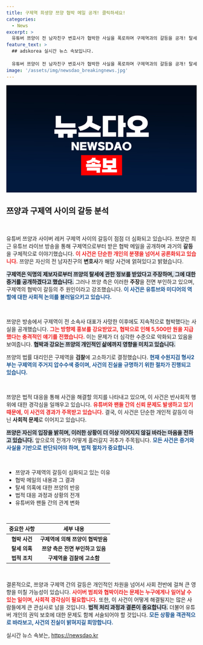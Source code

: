 ```yaml
---
title: 구제역 희생양 쯔양 협박 메일 공개! 클릭하세요!
categories:
  - News
excerpt: >
  유튜버 쯔양이 전 남자친구 변호사가 협박한 사실을 폭로하며 구제역과의 갈등을 공개! 탈세 의혹과 5,500만 원 강요 사건, 법적 대응까지… 진실은 무엇일까? 클릭해서 알아보세요!
feature_text: >
  ## adskorea 실시간 뉴스 속보입니다.

  유튜버 쯔양이 전 남자친구 변호사가 협박한 사실을 폭로하며 구제역과의 갈등을 공개! 탈세 의혹과 5,500만 원 강요 사건, 법적 대응까지… 진실은 무엇일까? 클릭해서 알아보세요!
image: '/assets/img/newsdao_breakingnews.jpg'
---
```


<p><img src="/assets/img/newsdao_breakingnews.jpg" alt="adskorea 속보" /></p>

<h2 data-ke-size="size26">쯔양과 구제역 사이의 갈등 분석</h2>

<p data-ke-size="size16">&nbsp;</p>

<p>유튜버 쯔양과 사이버 레커 구제역 사이의 갈등이 점점 더 심화되고 있습니다. 쯔양은 최근 유튜브 라이브 방송을 통해 구제역으로부터 받은 협박 메일을 공개하며 과거의 <strong>갈등</strong>을 구체적으로 이야기했습니다. <b><span style="color: #ee2323;">이 사건은 단순한 개인의 분쟁을 넘어서 공론화되고 있습니다.</span></b> 쯔양은 자신의 전 남자친구의 <strong>변호사</strong>가 해당 사건에 얽혀있다고 밝혔습니다.</p>

<p><b><span style="background-color: #21538527;">구제역은 익명의 제보자로부터 쯔양의 탈세에 관한 정보를 받았다고 주장하며, 그에 대한 <strong>증거</strong>를 공개하겠다고 했습니다.</span></b> 그러나 쯔양 측은 이러한 <strong>주장</strong>을 전면 부인하고 있으며, 구제역의 협박이 갈등의 주 원인이라고 강조했습니다. <b><span style="color: #1a5490;">이 사건은 유튜브와 미디어의 역할에 대한 사회적 논의를 불러일으키고 있습니다.</span></b></p>

<p data-ke-size="size16">&nbsp;</p>

<p>쯔양은 방송에서 구제역이 전 소속사 대표가 사망한 이후에도 지속적으로 협박했다는 사실을 공개했습니다. <b><span style="color: #ee2323;">그는 방향제 홍보를 강요받았고, 협박으로 인해 5,500만 원을 지급했다는 충격적인 얘기를 전했습니다.</span></b> 이는 문제가 더 심각한 수준으로 악화되고 있음을 보여줍니다. <b><span style="background-color: #21538527;">협박과 강요는 쯔양의 개인적인 삶에까지 영향을 미치고 있습니다.</span></b></p>

<p>쯔양의 법률 대리인은 구제역을 <strong>검찰</strong>에 고소하기로 결정했습니다. <b><span style="color: #1a5490;">현재 수원지검 형사2부는 구제역의 주거지 압수수색 중이며, 사건의 진실을 규명하기 위한 절차가 진행되고 있습니다.</span></b></p>

<p data-ke-size="size16">&nbsp;</p>

<p>쯔양은 법적 대응을 통해 사건을 해결할 의지를 나타내고 있으며, 이 사건은 반사회적 행위에 대한 경각심을 일깨우고 있습니다. <b><span style="color: #ee2323;">유튜버와 팬들 간의 신뢰 문제도 발생하고 있기 때문에, 이 사건의 경과가 주목받고 있습니다.</span></b> 결국, 이 사건은 단순한 개인적 갈등이 아닌 <strong>사회적 문제</strong>로 이어지고 있습니다.</p>

<p><b><span style="background-color: #21538527;">쯔양은 자신의 입장을 밝히며, 이러한 상황이 더 이상 이어지지 않길 바라는 마음을 전하고 있습니다.</span></b> 앞으로의 전개가 어떻게 흘러갈지 귀추가 주목됩니다. <b><span style="color: #1a5490;">모든 사건은 증거와 사실을 기반으로 판단되어야 하며, 법적 절차가 중요합니다.</span></b></p>

<p data-ke-size="size16">&nbsp;</p>

<ul>
  <li>쯔양과 구제역의 갈등이 심화되고 있는 이유</li>
  <li>협박 메일의 내용과 그 결과</li>
  <li>탈세 의혹에 대한 쯔양의 반응</li>
  <li>법적 대응 과정과 상황의 전개</li>
  <li>유튜버와 팬들 간의 관계 변화</li>
</ul>

<p data-ke-size="size16">&nbsp;</p>

<table>
  <thead>
    <tr>
      <th style="text-align: center; height: 17px;"><b>중요한 사항</b></th>
      <th style="text-align: center; height: 17px;"><b>세부 내용</b></th>
    </tr>
  </thead>
  <tbody>
    <tr>
      <td style="text-align: center; height: 17px;"><b>협박 사건</b></td>
      <td style="text-align: center; height: 17px;"><b>구제역에 의해 쯔양이 협박받음</b></td>
    </tr>
    <tr>
      <td style="text-align: center; height: 17px;"><b>탈세 의혹</b></td>
      <td style="text-align: center; height: 17px;"><b>쯔양 측은 전면 부인하고 있음</b></td>
    </tr>
    <tr>
      <td style="text-align: center; height: 17px;"><b>법적 조치</b></td>
      <td style="text-align: center; height: 17px;"><b>구제역을 검찰에 고소함</b></td>
    </tr>
  </tbody>
</table>

<p data-ke-size="size16">&nbsp;</p>

<p>결론적으로, 쯔양과 구제역 간의 갈등은 개인적인 차원을 넘어서 사회 전반에 걸쳐 큰 영향을 미칠 가능성이 있습니다. <b><span style="color: #ee2323;">사이버 범죄와 협박이라는 문제는 누구에게나 일어날 수 있는 일이며, 사회적 경각심이 필요합니다.</span></b> 또한, 이 사건이 어떻게 해결될지는 많은 사람들에게 큰 관심사로 남을 것입니다. <b><span style="background-color: #21538527;">법적 처리 과정과 결론이 중요합니다.</span></b> 더불어 유튜버 개인의 권익 보호에 대한 문제도 함께 서술되어야 할 것입니다. <b><span style="color: #1a5490;">모든 상황을 객관적으로 바라보고, 사건의 진실이 밝혀지길 희망합니다.</span></b></p>
실시간 뉴스 속보는, <a href="https://newsdao.kr" rel="dofollow">https://newsdao.kr</a>


